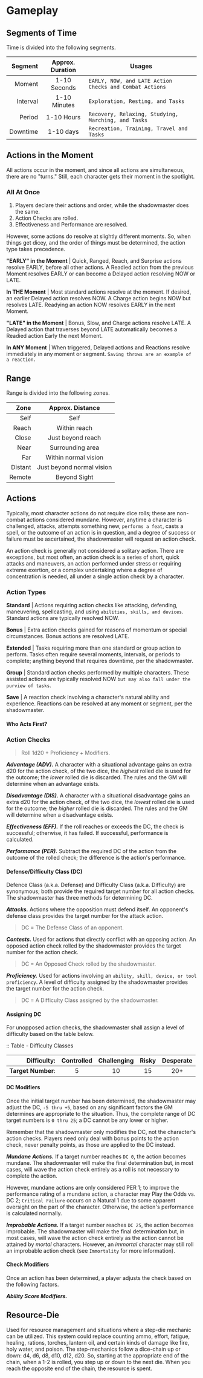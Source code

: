 # Gameplay

<!--add copy here-->

## Segments of Time

Time is divided into the following segments.

|  Segment | Approx. Duration | Usages                                                  |
| -------: | :--------------: | ------------------------------------------------------- |
|   Moment |   1-10 Seconds   | `EARLY, NOW, and LATE Action Checks and Combat Actions` |
| Interval |   1-10 Minutes   | `Exploration, Resting, and Tasks`                       |
|   Period |    1-10 Hours    | `Recovery, Relaxing, Studying, Marching, and Tasks`     |
| Downtime |    1-10 days     | `Recreation, Training, Travel and Tasks`                |

## Actions in the Moment

All actions occur in the moment, and since all actions are simultaneous, there are no "turns." Still, each character gets their moment in the spotlight.

### All At Once

1. Players declare their actions and order, while the shadowmaster does the same.
2. Action Checks are rolled.
3. Effectiveness and Performance are resolved.

However, some actions do resolve at slightly different moments. So, when things get dicey, and the order of things must be determined, the action type takes precedence.

**"EARLY" in the Moment** | Quick, Ranged, Reach, and Surprise actions resolve EARLY, before all other actions. A Readied action from the previous Moment resolves EARLY or can become a Delayed action resolving NOW or LATE.

**In THE Moment** | Most standard actions resolve at the moment. If desired, an earlier  Delayed action resolves NOW. A Charge action begins NOW but resolves LATE. Readying an action NOW resolves EARLY in the next Moment.

**"LATE" in the Moment** | Bonus, Slow, and Charge actions resolve LATE. A Delayed action that traverses beyond LATE automatically becomes a Readied action Early the next Moment.

**In ANY Moment** | When triggered, Delayed actions and Reactions resolve immediately in any moment or segment. `Saving throws are an example of a reaction.`

## Range

Range is divided into the following zones.

|    Zone |     Approx. Distance      |
| ------: | :-----------------------: |
|    Self |           Self            |
|   Reach |       Within reach        |
|   Close |     Just beyond reach     |
|    Near |     Surrounding area      |
|     Far |   Within normal vision    |
| Distant | Just beyond normal vision |
|  Remote |       Beyond Sight        |

## Actions

Typically, most character actions do not require dice rolls; these are non-combat actions considered mundane. However, anytime a character is challenged, attacks, attempts something new, `performs a feat`, casts a spell, or the outcome of an action is in question, and a degree of success or failure must be ascertained, the shadowmaster will request an action check.

An action check is generally not considered a solitary action. There are exceptions, but most often, an action check is a series of short, quick attacks and maneuvers, an action performed under stress or requiring extreme exertion, or a complex undertaking where a degree of concentration is needed, all under a single action check by a character.

### Action Types

**Standard** | Actions requiring action checks like attacking, defending, maneuvering, spellcasting, and using `abilities, skills, and devices`. Standard actions are typically resolved NOW.

**Bonus** | Extra action checks gained for reasons of momentum or special circumstances. Bonus actions are resolved LATE.

**Extended** | Tasks requiring more than one standard or group action to perform. Tasks often require several moments, intervals, or periods to complete; anything beyond that requires downtime, per the shadowmaster.

**Group** | Standard action checks performed by multiple characters. These assisted actions are typically resolved NOW `but may also fall under the purview of tasks`.

**Save** | A reaction check involving a character's natural ability and experience. Reactions can be resolved at any moment or segment, per the shadowmaster.

#### Who Acts First?

<!--add copy here-->

### Action Checks

> Roll 1d20 + Proficiency + Modifiers.

***Advantage (ADV).*** A character with a situational advantage gains an extra d20 for the action check, of the two dice, the *highest* rolled die is used for the outcome; the *lower* rolled die is discarded. The rules and the GM will determine when an advantage exists.

***Disadvantage (DIS).*** A character with a situational disadvantage gains an extra d20 for the action check, of the two dice, the *lowest* rolled die is used for the outcome; the *higher* rolled die is discarded. The rules and the GM will determine when a disadvantage exists.

***Effectiveness (EFF).*** If the roll reaches or exceeds the DC, the check is successful; otherwise, it has failed. If successful, performance is calculated.

***Performance (PER).*** Subtract the required DC of the action from the outcome of the rolled check; the difference is the action's performance.

#### Defense/Difficulty Class (DC)

Defence Class (a.k.a. Defense) and Difficulty Class (a.k.a. Difficulty) are synonymous; both provide the required target number for all action checks. The shadowmaster has three methods for determining DC.

***Attacks.*** Actions where the opposition must defend itself. An opponent's defense class provides the target number for the attack action.

> DC = The Defense Class of an opponent.

***Contests.*** Used for actions that directly conflict with an opposing action. An opposed action check rolled by the shadowmaster provides the target number for the action check.

> DC = An Opposed Check rolled by the shadowmaster.

***Proficiency.*** Used for actions involving an `ability, skill, device, or tool proficiency`. A level of difficulty assigned by the shadowmaster provides the target number for the action check.

> DC = A Difficulty Class assigned by the shadowmaster.

#### Assigning DC

For unopposed action checks, the shadowmaster shall assign a level of difficulty based on the table below.

:: Table - Difficulty Classes

|        Difficulty: | Controlled | Challenging | Risky | Desperate |
| -----------------: | :--------: | :---------: | :---: | :-------: |
| **Target Number**: |     5      |     10      |  15   |    20+    |

#### DC Modifiers

Once the initial target number has been determined, the shadowmaster may adjust the DC, `-5 thru +5`, based on any significant factors the GM determines are appropriate to the situation. Thus, the complete range of DC target numbers is `0 thru 25`; a DC cannot be any lower or higher.

<!--Add list of DC Modifiers-->

Remember that the shadowmaster only modifies the DC, not the character's action checks. Players need only deal with bonus points to the action check, never penalty points, as those are applied to the DC instead.

***Mundane Actions.*** If a target number reaches `DC 0`, the action becomes mundane. The shadowmaster will make the final determination but, in most cases, will wave the action check entirely as a roll is not necessary to complete the action. 

However, mundane actions are only considered PER 1; to improve the performance rating of a mundane action, a character may Play the Odds vs. DC 2; `Critical Failure` occurs on a Natural 1 due to some apparent oversight on the part of the character. Otherwise, the action's performance is calculated normally.

***Improbable Actions.*** If a target number reaches `DC 25`, the action becomes improbable. The shadowmaster will make the final determination but, in most cases, will wave the action check entirely as the action cannot be attained by *mortal* characters. However, an *immortal* character may still roll an improbable action check (see `Immortality` for more information).

#### Check Modifiers

Once an action has been determined, a player adjusts the check based on the following factors.

***Ability Score Modifiers.*** <!--add copy here-->

<!--Add list of more Check Modifiers-->

## Resource-Die

Used for resource management and situations where a step-die mechanic can be utilized. This system could replace counting ammo, effort, fatigue, healing, rations, torches, lantern oil, and certain kinds of damage like fire, holy water, and poison. The step-mechanics follow a dice-chain up or down: d4, d6, d8, d10, d12, d20. So, starting at the appropriate end of the chain, when a 1-2 is rolled, you step up or down to the next die. When you reach the opposite end of the chain, the resource is spent.